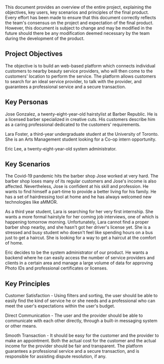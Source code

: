 This document provides an overview of the entire project, explaining the objectives, key users, key scenarios and principles of the final product. Every effort has been made to ensure that this document correctly reflects the team's consensus on the project and expectation of the final product. However, this document is subject to change and may be modified in the future should there be any modification deemed necessary by the team during the development of the product.

## Project Objectives
The objective is to build an web-based platform which connects individual customers to nearby beauty service providers, who will then come to the customers' location to perform the service. The platform allows customers to search for an ideal service provider, to talk with the provider, and guarantees a professional service and a secure transaction.

## Key Personas
Jose Gonzalez, a twenty-eight-year-old hairstylist at Barber Republic. He is a licensed barber specialized in creative cuts. His customers describe him as a caring professional dedicated to the customers' requirements.

Lara Foster, a third-year undergraduate student at the University of Toronto. She is an Arts Management student looking for a Co-op intern opportunity.

Eric Lee, a twenty-eight-year-old system administrator.

## Key Scenarios
The Covid-19 pandemic hits the barber shop Jose worked at very hard. The barber shop loses many of its regular customers and Jose's income is also affected. Nevertheless, Jose is confident at his skill and profession. He wants to find himself a part-time to provide a better living for his family. He has a set of hairdressing tool at home and he has always welcomed new technologies like aMMOR.

As a third year student, Lara is searching for her very first internship. She wants a more formal hairstyle for her coming job interviews, one of which is happening tomorrow morning. Unfortunately, Lara cannot find a proper barber shop nearby, and she hasn't got her driver's license yet. She is a stressed and busy student who doesn't feel like spending hours on a bus just to get a haircut. She is looking for a way to get a haircut at the comfort of home.

Eric decides to be the system administrator of our product. He wants a backend where he can easily access the number of service providers and clients in a certain area and manage a large volume of data for approving Photo IDs and professional certificates or licenses.

## Key Principles
Customer Satisfaction - Using filters and sorting, the user should be able to easily find the kind of service he or she needs and a professional who can meet the user's expectations within the user's budget.

Direct Communication - The user and the provider should be able to communicate with each other directly, through a built-in messaging system or other means.

Smooth Transaction - It should be easy for the customer and the provider to make an appointment. Both the actual cost for the customer and the actual income for the provider should be fair and transparent. The platform guarantees a professional service and a secure transaction, and is responsible for assisting dispute resolution, if any.
